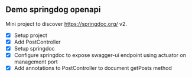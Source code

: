 ## Demo springdog openapi

Mini project to discover https://springdoc.org/ v2.

- [x] Setup project
- [x] Add PostController
- [x] Setup springdoc
- [x] Configure springdoc to expose swagger-ui endpoint using actuator on management port
- [x] Add annotations to PostController to document getPosts method
